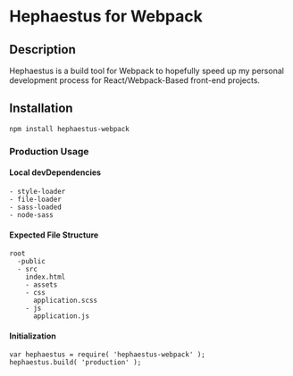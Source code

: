 # Hephaestus for Webpack

## Description
Hephaestus is a build tool for Webpack to hopefully speed up my personal development
process for React/Webpack-Based front-end projects.


## Installation

`npm install hephaestus-webpack`

### Production Usage
#### Local devDependencies
```
- style-loader
- file-loader
- sass-loaded
- node-sass
```

#### Expected File Structure
```
root
  -public
  - src
    index.html
    - assets
    - css
      application.scss
    - js
      application.js
```

#### Initialization
```
var hephaestus = require( 'hephaestus-webpack' );
hephaestus.build( 'production' );
```
